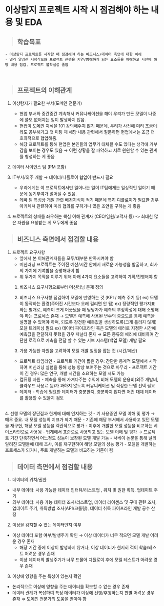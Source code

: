 
# 이상탐지 프로젝트 시작 시 점검해야 하는 내용 및 EDA

> ## 학습목표
    - 이상탐지 프로젝트를 시작할 때 점검해야 하는 비즈니스/데이터 측면에 대한 이해
    - 널리 알려진 시행착오와 프로젝트 진행을 지연/방해하게 되는 요소들을 이해하고 사전에 해당 내용 점검, 프로젝트 불확실성 줄임

</br>

> ## 프로젝트의 이해관계 

1. 이상탐지가 필요한 부서(도메인 전문가)
	- 현업 부서와 중간중간 계속해서 커뮤니케이션을 해야 우리가 만든 모델이 나중에 쓸모 없어지는 일이 발생하지 않음.
	- 현업이 도메인 지식을 101 강의해주지 않기 때문에, 우리가 사전에 미리 조금이라도 공부해가고 첫 미팅 때 해당 내용 관련해서 질문하면 현업에서는 조금 더 호의적으로 협업해줌. 
	- 해당 프로젝트를 통해 현업은 본인들의 업무가 대체될 수도 있다는 생각에 거부감을 보이는 경우도 있음 → 이런 상황을 잘 파악하고 서로 윈윈할 수 있는 관계를 형성하는 게 좋음

2. 데이터 사이언스 팀 (PM 포함)

3. IT부서/외주 개발 → 데이터/디플로이 협업이 반드시 필요
	- 우리에게는 이 프로젝트에서만 일어나는 일이 IT팀에게는 일상적인 일이기 때문에 동기부여가 떨어질 수 있음. 
	- 데싸 팀 특성상 개발 관련 배경지식이 적기 때문에 특히 디플로이가 필요한 경우 아키텍쳐 관련하여 미리 협의를 구하거나 많은 조언을 구하는 게 좋음

 4.  프로젝트의 성패를 좌우하는 핵심 이해 관계자 (CEO/임원/고객사 등) -> 최대한 많은 자원을 요청받는 게 모두에게 좋음

> ## 비즈니스 측면에서 점검할 내용
1. 프로젝트 요구사항
	- 앞에서 본 이해관계자들을 모두/대부분 만족시켜야 함
	- 머신러닝 프로젝트는 주어진 예산/시간 안에서 새로운 가능성을 발굴하고, 회사의 가치에 기여함을 증명해내야 함
	- 위 두가지 목적을 이루기 위해 아래 4가지 요소들을 고려하여 기획/진행해야 함
    1. 비즈니스 요구사항으로부터 머신러닝 문제 정의
    
    2. 비즈니스 요구사항 점검하여 모델에 반영하는 것 (KPI / 예측 주기 등)
		ex) 모델이 동작하는 환경(주어진 시간보다 오래 걸리면 안 됨)
		ex) 정량적인 평가지표와는 별개로, 예측이 크게 어긋났을 때 담당자가 예측의 부정확성에 대해 소명해야 하는 프로세스 존재
			&rarr; 모델은 예측에 사용된 변수의 중요도를 통해 예측을 설명할 수 있어야 하며, 되도록 강건한 예측값을 생성하도록(크게 틀리지 않게) 모델 트레이닝 필요
		ex) 데이터 파이프라인 혹은 모델의 에러로 지정한 시간에 예측값을 전달하지 못했을 경우 페널티 존재 
			 &rarr; 모든 종류의 에러에 대비하여 간단한 로직으로 예측을 전달 할 수 있는 서브 시스템(백업 모델) 개발 필요
			 
    3. 가용 가능한 자원을 고려하여 모델 개발 일정을 잡는 것 (시간/예산)
	- 프로젝트 타임라인
	        - 프로젝트 기간이 짧은 경우: 간단한 통계적 모델에서 시작하여 머신러닝 실험을 통해 성능 향상 보여주는 것으로 마무리
	        - 프로젝트 기간이 긴 경우: 많은 연구, 개발 시간을 소요하는 모델 시도 가능
     - 컴퓨팅 자원
	       - 예측을 통해 가져다주는 수익에 비해 모델의 운용비(외주 개발비, 클라우드 사용료 등)가 과하지 않도록 커뮤니케이션 및 적정한 모델 선택 필요
      - 데이터
            - 학습에 필요한 데이터가 충분한지, 충분하지 않다면 어떤 대체 데이터를 활용할 수 있을지 검토
<br>
    4. 선행 모델의 장단점과 한계에 대해 인지하는 것
      - 기 사용중인 모델 이해 및 평가 → 매우 중요. 내 모델 성능의 지표가 되기 때문
            - 기존에 해당 부서에서 사용하고 있던 모델을 재구현, 해당 모델 성능을 객관적으로 평가
            - 이후에 개발한 모델 성능을 비교하는 베이스라인으로 사용됨
      - 업계에서 표준으로 사용되고 있는 모델 이해 및 평가 → 프로젝트 기간 단축하면서 어느정도 성능이 보장된 모델 개발 가능
            - 서베이 논문을 통해 널리 알려진 모델들에 대해 조사, 이를 재구현하여 해당 모델의 성능 평가
            - 모델을 개발하는 프로세스가 되거나, 주로 개발하는 모델과 비교하는 기준이 됨
   
> ## 데이터 측면에서 점검할 내용
1. 데이터의 위치/권한
  - 내부 데이터: 사용 가능한 데이터 인터뷰/리스트업 , 위치 및 권한 획득, 업데이트 주기
  - 외부 데이터: 사용 가능 데이터 조사/리스트업, 데이터 라이센스 및 구매 관련 조사, 업데이트 주기, 취득방법 조사(API/크롤링), 데이터 취득 파이프라인 개발 공수 산정

2. 이상을 감지할 수 있는 데이터인지 여부
  - 이상 데이터 포함 여부/발생주기 확인 → 이상 데이터가 너무 적으면 모델 개발 어려운 경우 존재
    - 해당 기간 중에 이상이 발생하지 않거나, 이상 데이터가 현저히 적어 학습/테스트 어려운 경우 존재
    - 이상 데이터의 발생주기가 너무 드물어 디플로이 후에 모델 테스트가 어려운 경우 존재

3. 이상에 영향을 주는 특성이 있는지 확인
  - 논리적으로 이상에 영향을 주는 데이터를 확보할 수 없는 경우 존재
  - 데이터 관계가 복잡하여 특정 데이터가 이상에 선행/후행하는지 판별 어려운 경우 존재
    ⇒ 도메인 전문가의 도움을 받아야 함
